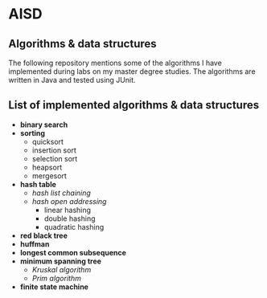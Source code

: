 # AISD
## Algorithms &amp; data structures

The following repository mentions some of the algorithms I have implemented during labs on my master degree studies. The algorithms are written in Java and tested using JUnit.

## List of implemented algorithms & data structures

- **binary search**
- **sorting**
  - quicksort
  - insertion sort
  - selection sort
  - heapsort
  - mergesort
- **hash table**
  - _hash list chaining_
  - _hash open addressing_
    - linear hashing
    - double hashing
    - quadratic hashing
- **red black tree**
- **huffman**
- **longest common subsequence**
- **minimum spanning tree**
  - _Kruskal algorithm_
  - _Prim algorithm_
- **finite state machine**
